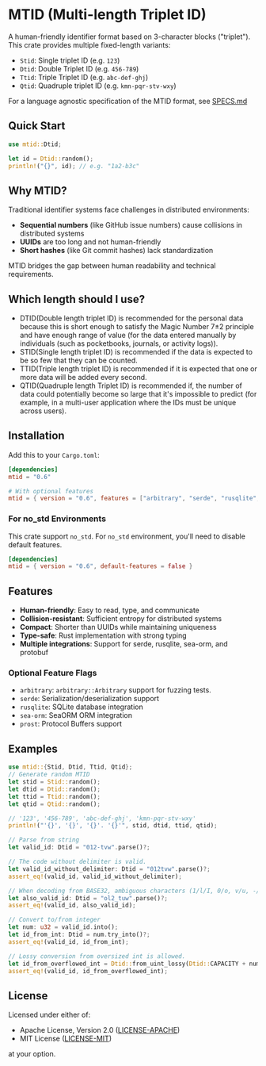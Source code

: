 # MTID (Multi-length Triplet ID)

<!-- cargo-rdme start -->

A human-friendly identifier format based on 3-character blocks ("triplet").
This crate provides multiple fixed-length variants:

- `Stid`: Single triplet ID (e.g. `123`)
- `Dtid`: Double Triplet ID (e.g. `456-789`)
- `Ttid`: Triple Triplet ID (e.g. `abc-def-ghj`)
- `Qtid`: Quadruple triplet ID (e.g. `kmn-pqr-stv-wxy`)

For a language agnostic specification of the MTID format, see [SPECS.md](https://github.com/fluo10/mtid/blob/main/SPECS.md)

## Quick Start

```rust
use mtid::Dtid;

let id = Dtid::random();
println!("{}", id); // e.g. "1a2-b3c"
```

## Why MTID?

Traditional identifier systems face challenges in distributed environments:

- **Sequential numbers** (like GitHub issue numbers) cause collisions in distributed systems
- **UUIDs** are too long and not human-friendly
- **Short hashes** (like Git commit hashes) lack standardization

MTID bridges the gap between human readability and technical requirements.

## Which length should I use?

- DTID(Double length triplet ID) is recommended for the personal data
  because this is short enough to satisfy the Magic Number 7±2 principle and have enough range of value
  (for the data entered manually by individuals (such as pocketbooks, journals, or activity logs)).
- STID(Single length triplet ID) is recommended if the data is expected to be so few that they can be counted.
- TTID(Triple length triplet ID) is recommended if it is expected that one or more data will be added every second.
- QTID(Quadruple length Triplet ID) is recommended if, the number of data could potentially become so large that it's impossible to predict
  (for example, in a multi-user application where the IDs must be unique across users).

## Installation

Add this to your `Cargo.toml`:

```toml
[dependencies]
mtid = "0.6"

# With optional features
mtid = { version = "0.6", features = ["arbitrary", "serde", "rusqlite", "sea-orm", "prost"] }
```

### For no_std Environments

This crate support `no_std`.
For `no_std` environment, you'll need to disable default features.

```toml
[dependencies]
mtid = { version = "0.6", default-features = false }
```

## Features

- **Human-friendly**: Easy to read, type, and communicate
- **Collision-resistant**: Sufficient entropy for distributed systems
- **Compact**: Shorter than UUIDs while maintaining uniqueness
- **Type-safe**: Rust implementation with strong typing
- **Multiple integrations**: Support for serde, rusqlite, sea-orm, and protobuf

### Optional Feature Flags

- `arbitrary`: `arbitrary::Arbitrary` support for fuzzing tests.
- `serde`: Serialization/deserialization support
- `rusqlite`: SQLite database integration
- `sea-orm`: SeaORM ORM integration  
- `prost`: Protocol Buffers support

## Examples

```rust
use mtid::{Stid, Dtid, Ttid, Qtid};
// Generate random MTID
let stid = Stid::random();
let dtid = Dtid::random();
let ttid = Ttid::random();
let qtid = Qtid::random();

// '123', '456-789', 'abc-def-ghj', 'kmn-pqr-stv-wxy'
println!("'{}', '{}', '{}'. '{}'", stid, dtid, ttid, qtid);

// Parse from string
let valid_id: Dtid = "012-tvw".parse()?;

// The code without delimiter is valid.
let valid_id_without_delimiter: Dtid = "012tvw".parse()?;
assert_eq!(valid_id, valid_id_without_delimiter);

// When decoding from BASE32, ambiguous characters (1/l/I, 0/o, v/u, -/_) are treated as 1, 0, v, and - respectively, so they do not cause errors.
let also_valid_id: Dtid = "ol2_tuw".parse()?;
assert_eq!(valid_id, also_valid_id);

// Convert to/from integer
let num: u32 = valid_id.into();
let id_from_int: Dtid = num.try_into()?;
assert_eq!(valid_id, id_from_int);

// Lossy conversion from oversized int is allowed.
let id_from_overflowed_int = Dtid::from_uint_lossy(Dtid::CAPACITY + num);
assert_eq!(valid_id, id_from_overflowed_int);

```

<!-- cargo-rdme end -->

## License

Licensed under either of:

- Apache License, Version 2.0 ([LICENSE-APACHE](LICENSE-APACHE))
- MIT License ([LICENSE-MIT](LICENSE-MIT))

at your option.
